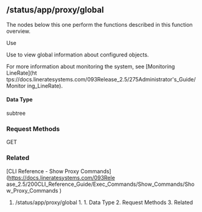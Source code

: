 ## /status/app/proxy/global

The nodes below this one perform the functions described in this function
overview.

Use

Use to view global information about configured objects.

For more information about monitoring the system, see [Monitoring LineRate](ht
tps://docs.lineratesystems.com/093Release_2.5/275Administrator's_Guide/Monitor
ing_LineRate).

#### Data Type

subtree

### Request Methods

GET

### Related

[CLI Reference - Show Proxy Commands](https://docs.lineratesystems.com/093Rele
ase_2.5/200CLI_Reference_Guide/Exec_Commands/Show_Commands/Show_Proxy_Commands
)

  1. /status/app/proxy/global
    1.       1. Data Type
    2. Request Methods
    3. Related

